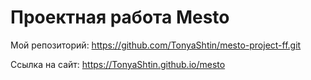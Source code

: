 # Проектная работа Mesto

Мой репозиторий: https://github.com/TonyaShtin/mesto-project-ff.git

Ссылка на сайт: https://TonyaShtin.github.io/mesto